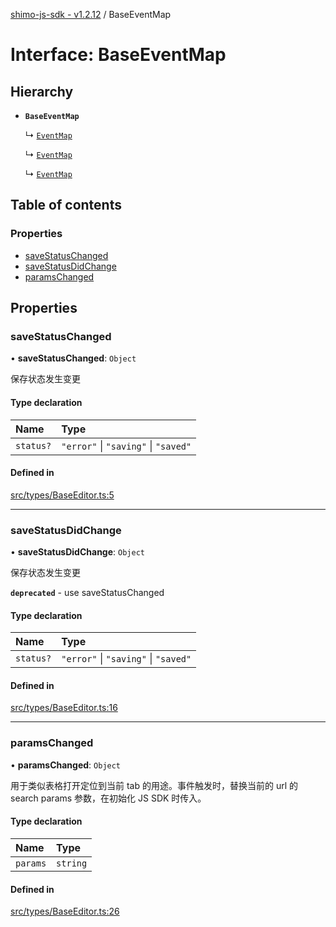 [shimo-js-sdk - v1.2.12](/README.md) / BaseEventMap

# Interface: BaseEventMap

## Hierarchy

- **`BaseEventMap`**

  ↳ [`EventMap`](/interfaces/DocumentPro.EventMap.md)

  ↳ [`EventMap`](/interfaces/Document.EventMap.md)

  ↳ [`EventMap`](/interfaces/Spreadsheet.EventMap.md)

## Table of contents

### Properties

- [saveStatusChanged](/interfaces/BaseEventMap.md#savestatuschanged)
- [saveStatusDidChange](/interfaces/BaseEventMap.md#savestatusdidchange)
- [paramsChanged](/interfaces/BaseEventMap.md#paramschanged)

## Properties

### saveStatusChanged

• **saveStatusChanged**: `Object`

保存状态发生变更

#### Type declaration

| Name | Type |
| :------ | :------ |
| `status?` | ``"error"`` \| ``"saving"`` \| ``"saved"`` |

#### Defined in

[src/types/BaseEditor.ts:5](https://github.com/byte9527/shimo-js-sdk/blob/main/src/types/BaseEditor.ts#L5)

___

### saveStatusDidChange

• **saveStatusDidChange**: `Object`

保存状态发生变更

**`deprecated`** - use saveStatusChanged

#### Type declaration

| Name | Type |
| :------ | :------ |
| `status?` | ``"error"`` \| ``"saving"`` \| ``"saved"`` |

#### Defined in

[src/types/BaseEditor.ts:16](https://github.com/byte9527/shimo-js-sdk/blob/main/src/types/BaseEditor.ts#L16)

___

### paramsChanged

• **paramsChanged**: `Object`

用于类似表格打开定位到当前 tab 的用途。事件触发时，替换当前的 url 的 search params 参数，在初始化 JS SDK 时传入。

#### Type declaration

| Name | Type |
| :------ | :------ |
| `params` | `string` |

#### Defined in

[src/types/BaseEditor.ts:26](https://github.com/byte9527/shimo-js-sdk/blob/main/src/types/BaseEditor.ts#L26)

